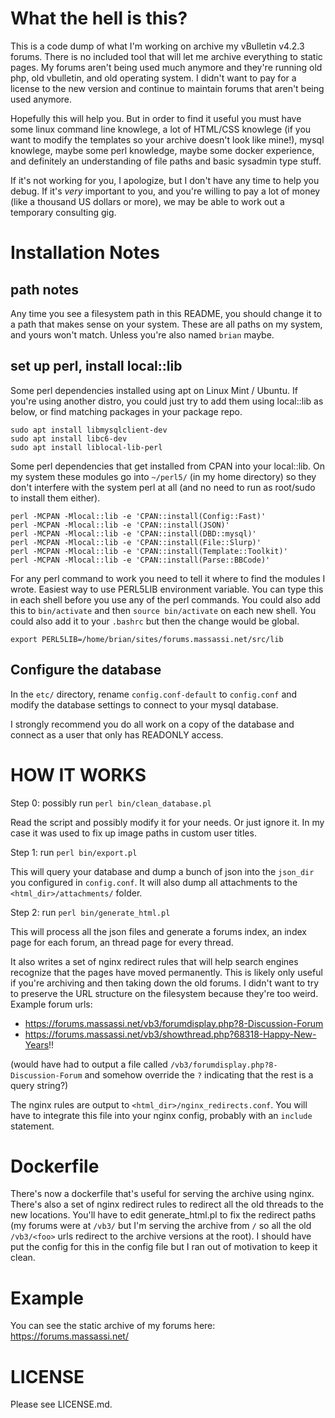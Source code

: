 # What the hell is this?

This is a code dump of what I'm working on archive my vBulletin v4.2.3 forums.
There is no included tool that will let me archive everything to static pages.
My forums aren't being used much anymore and they're running old php, old
vbulletin, and old operating system.  I didn't want to pay for a license
to the new version and continue to maintain forums that aren't being used
anymore.

Hopefully this will help you.  But in order to find it useful you must have
some linux command line knowlege, a lot of HTML/CSS knowlege (if you want to
modify the templates so your archive doesn't look like mine!), mysql knowlege,
maybe some perl knowledge, maybe some docker experience, and definitely an
understanding of file paths and basic sysadmin type stuff.

If it's not working for you, I apologize, but I don't have any time to help
you debug.  If it's _very_ important to you, and you're willing to pay a lot
of money (like a thousand US dollars or more), we may be able to work out
a temporary consulting gig.

# Installation Notes

## path notes

Any time you see a filesystem path in this README, you should change it to a
path that makes sense on your system.  These are all paths on my system,
and yours won't match.  Unless you're also named `brian` maybe.

## set up perl, install local::lib

Some perl dependencies installed using apt on Linux Mint / Ubuntu.  If you're
using another distro, you could just try to add them using local::lib as below,
or find matching packages in your package repo.

```
sudo apt install libmysqlclient-dev
sudo apt install libc6-dev
sudo apt install liblocal-lib-perl
```

Some perl dependencies that get installed from CPAN into your local::lib.  On
my system these modules go into `~/perl5/` (in my home directory) so they
don't interfere with the system perl at all (and no need to run as root/sudo to
install them either).

```
perl -MCPAN -Mlocal::lib -e 'CPAN::install(Config::Fast)'
perl -MCPAN -Mlocal::lib -e 'CPAN::install(JSON)'
perl -MCPAN -Mlocal::lib -e 'CPAN::install(DBD::mysql)'
perl -MCPAN -Mlocal::lib -e 'CPAN::install(File::Slurp)'
perl -MCPAN -Mlocal::lib -e 'CPAN::install(Template::Toolkit)'
perl -MCPAN -Mlocal::lib -e 'CPAN::install(Parse::BBCode)'
```

For any perl command to work you need to tell it where to find the modules
I wrote.  Easiest way to use PERL5LIB environment variable.  You can type
this in each shell before you use any of the perl commands.  You could also
add this to `bin/activate` and then `source bin/activate` on each new shell.
You could also add it to your `.bashrc` but then the change would be global.

```
export PERL5LIB=/home/brian/sites/forums.massassi.net/src/lib
```

## Configure the database

In the `etc/` directory, rename `config.conf-default` to `config.conf` and
modify the database settings to connect to your mysql database.

I strongly recommend you do all work on a copy of the database and connect
as a user that only has READONLY access.

# HOW IT WORKS

Step 0: possibly run `perl bin/clean_database.pl`

Read the script and possibly modify it for your needs.  Or just ignore it.  In
my case it was used to fix up image paths in custom user titles.

Step 1: run `perl bin/export.pl`

This will query your database and dump a bunch of json into the `json_dir` you
configured in `config.conf`.  It will also dump all attachments to the
`<html_dir>/attachments/` folder.

Step 2: run `perl bin/generate_html.pl`

This will process all the json files and generate a forums index, an index
page for each forum, an thread page for every thread.

It also writes a set of nginx redirect rules that
will help search engines recognize that the pages have moved permanently.
This is likely only useful if you're archiving and then taking down the old
forums.  I didn't want to try to preserve the URL structure on the filesystem
because they're too weird.  Example forum urls:

* https://forums.massassi.net/vb3/forumdisplay.php?8-Discussion-Forum
* https://forums.massassi.net/vb3/showthread.php?68318-Happy-New-Years!!

(would have had to output a file called
`/vb3/forumdisplay.php?8-Discussion-Forum` and somehow override the `?`
indicating that the rest is a query string?)

The nginx rules are output to `<html_dir>/nginx_redirects.conf`.  You will
have to integrate this file into your nginx config, probably with an `include`
statement.

# Dockerfile

There's now a dockerfile that's useful for serving the archive using nginx.
There's also a set of nginx redirect rules to redirect all the old threads
to the new locations.  You'll have to edit generate_html.pl to fix the
redirect paths (my forums were at `/vb3/` but I'm serving the archive from
`/` so all the old `/vb3/<foo>` urls redirect to the archive versions at
the root).  I should have put the config for this in the config file but I
ran out of motivation to keep it clean.

# Example

You can see the static archive of my forums here: https://forums.massassi.net/

# LICENSE

Please see LICENSE.md.
